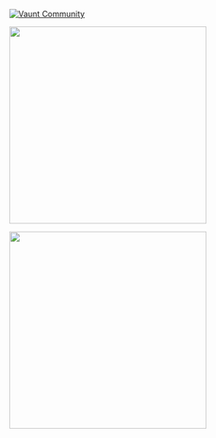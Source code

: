 [![Vaunt Community](https://api.vaunt.dev/v1/github/entities/jeff1010322/badges/community)](https://community.vaunt.dev/board/jeff1010322)

<p>
  <a href="https://vaunt.dev">
    <img src="https://api.vaunt.dev/v1/github/entities/jeff1010322/contributions?format=svg&private=true" width="350" />
  </a>
</p>

<p>
  <img decoding="async" loading="lazy" src="https://api.vaunt.dev/v1/github/entities/jeff1010322/achievements?format=svg&limit=3&raw=true" width="350" />
</p>
